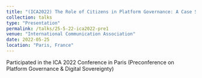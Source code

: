 ```yaml
---
title: "(ICA2022) The Role of Citizens in Platform Governance: A Case Study of Public Consultations on European Online Content Regulation"
collection: talks
type: "Presentation"
permalink: /talks/25-5-22-ica2022-pre1
venue: "International Communication Association"
date: 2022-05-25
location: "Paris, France"
---
```


Participated in the ICA 2022 Conference in Paris (Preconference on Platform Governance &amp; Digital Sovereignty)
